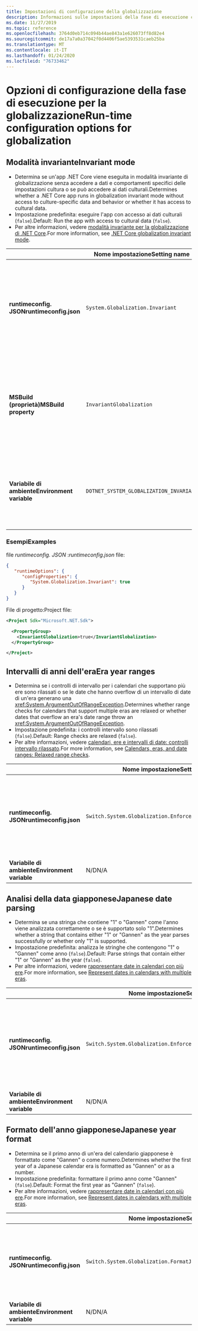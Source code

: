 ```yaml
---
title: Impostazioni di configurazione della globalizzazione
description: Informazioni sulle impostazioni della fase di esecuzione che configurano gli aspetti di globalizzazione di un'app .NET Core, ad esempio il modo in cui analizza le date giapponesi.
ms.date: 11/27/2019
ms.topic: reference
ms.openlocfilehash: 3764d0eb714c094b44ae843a1e626073ff8d82e4
ms.sourcegitcommit: de17a7a0a37042f0d4406f5ae5393531caeb25ba
ms.translationtype: MT
ms.contentlocale: it-IT
ms.lasthandoff: 01/24/2020
ms.locfileid: "76733462"
---
```

# <a name="run-time-configuration-options-for-globalization"></a><span data-ttu-id="7e8bb-103">Opzioni di configurazione della fase di esecuzione per la globalizzazione</span><span class="sxs-lookup"><span data-stu-id="7e8bb-103">Run-time configuration options for globalization</span></span>

## <a name="invariant-mode"></a><span data-ttu-id="7e8bb-104">Modalità invariante</span><span class="sxs-lookup"><span data-stu-id="7e8bb-104">Invariant mode</span></span>

- <span data-ttu-id="7e8bb-105">Determina se un'app .NET Core viene eseguita in modalità invariante di globalizzazione senza accedere a dati e comportamenti specifici delle impostazioni cultura o se può accedere ai dati culturali.</span><span class="sxs-lookup"><span data-stu-id="7e8bb-105">Determines whether a .NET Core app runs in globalization invariant mode without access to culture-specific data and behavior or whether it has access to cultural data.</span></span>
- <span data-ttu-id="7e8bb-106">Impostazione predefinita: eseguire l'app con accesso ai dati culturali (`false`).</span><span class="sxs-lookup"><span data-stu-id="7e8bb-106">Default: Run the app with access to cultural data (`false`).</span></span>
- <span data-ttu-id="7e8bb-107">Per altre informazioni, vedere [modalità invariante per la globalizzazione di .NET Core](https://github.com/dotnet/runtime/blob/master/docs/design/features/globalization-invariant-mode.md).</span><span class="sxs-lookup"><span data-stu-id="7e8bb-107">For more information, see [.NET Core globalization invariant mode](https://github.com/dotnet/runtime/blob/master/docs/design/features/globalization-invariant-mode.md).</span></span>

| | <span data-ttu-id="7e8bb-108">Nome impostazione</span><span class="sxs-lookup"><span data-stu-id="7e8bb-108">Setting name</span></span> | <span data-ttu-id="7e8bb-109">Valori</span><span class="sxs-lookup"><span data-stu-id="7e8bb-109">Values</span></span> |
| - | - | - |
| <span data-ttu-id="7e8bb-110">**runtimeconfig. JSON**</span><span class="sxs-lookup"><span data-stu-id="7e8bb-110">**runtimeconfig.json**</span></span> | `System.Globalization.Invariant` | <span data-ttu-id="7e8bb-111">`false` l'accesso ai dati culturali</span><span class="sxs-lookup"><span data-stu-id="7e8bb-111">`false` - access to cultural data</span></span><br/><span data-ttu-id="7e8bb-112">`true`-esecuzione in modalità invariante</span><span class="sxs-lookup"><span data-stu-id="7e8bb-112">`true` - run in invariant mode</span></span> |
| <span data-ttu-id="7e8bb-113">**MSBuild (proprietà)**</span><span class="sxs-lookup"><span data-stu-id="7e8bb-113">**MSBuild property**</span></span> | `InvariantGlobalization` | <span data-ttu-id="7e8bb-114">`false` l'accesso ai dati culturali</span><span class="sxs-lookup"><span data-stu-id="7e8bb-114">`false` - access to cultural data</span></span><br/><span data-ttu-id="7e8bb-115">`true`-esecuzione in modalità invariante</span><span class="sxs-lookup"><span data-stu-id="7e8bb-115">`true` - run in invariant mode</span></span> |
| <span data-ttu-id="7e8bb-116">**Variabile di ambiente**</span><span class="sxs-lookup"><span data-stu-id="7e8bb-116">**Environment variable**</span></span> | `DOTNET_SYSTEM_GLOBALIZATION_INVARIANT` | <span data-ttu-id="7e8bb-117">`0` l'accesso ai dati culturali</span><span class="sxs-lookup"><span data-stu-id="7e8bb-117">`0` - access to cultural data</span></span><br/><span data-ttu-id="7e8bb-118">`1`-esecuzione in modalità invariante</span><span class="sxs-lookup"><span data-stu-id="7e8bb-118">`1` - run in invariant mode</span></span> |

### <a name="examples"></a><span data-ttu-id="7e8bb-119">Esempi</span><span class="sxs-lookup"><span data-stu-id="7e8bb-119">Examples</span></span>

<span data-ttu-id="7e8bb-120">file *runtimeconfig. JSON* :</span><span class="sxs-lookup"><span data-stu-id="7e8bb-120">*runtimeconfig.json* file:</span></span>

```json
{
   "runtimeOptions": {
      "configProperties": {
         "System.Globalization.Invariant": true
      }
   }
}
```

<span data-ttu-id="7e8bb-121">File di progetto:</span><span class="sxs-lookup"><span data-stu-id="7e8bb-121">Project file:</span></span>

```xml
<Project Sdk="Microsoft.NET.Sdk">

  <PropertyGroup>
    <InvariantGlobalization>true</InvariantGlobalization>
  </PropertyGroup>

</Project>
```

## <a name="era-year-ranges"></a><span data-ttu-id="7e8bb-122">Intervalli di anni dell'era</span><span class="sxs-lookup"><span data-stu-id="7e8bb-122">Era year ranges</span></span>

- <span data-ttu-id="7e8bb-123">Determina se i controlli di intervallo per i calendari che supportano più ere sono rilassati o se le date che hanno overflow di un intervallo di date di un'era generano una <xref:System.ArgumentOutOfRangeException>.</span><span class="sxs-lookup"><span data-stu-id="7e8bb-123">Determines whether range checks for calendars that support multiple eras are relaxed or whether dates that overflow an era's date range throw an <xref:System.ArgumentOutOfRangeException>.</span></span>
- <span data-ttu-id="7e8bb-124">Impostazione predefinita: i controlli intervallo sono rilassati (`false`).</span><span class="sxs-lookup"><span data-stu-id="7e8bb-124">Default: Range checks are relaxed (`false`).</span></span>
- <span data-ttu-id="7e8bb-125">Per altre informazioni, vedere [calendari, ere e intervalli di date: controlli intervallo rilassato](../../standard/datetime/working-with-calendars.md#calendars-eras-and-date-ranges-relaxed-range-checks).</span><span class="sxs-lookup"><span data-stu-id="7e8bb-125">For more information, see [Calendars, eras, and date ranges: Relaxed range checks](../../standard/datetime/working-with-calendars.md#calendars-eras-and-date-ranges-relaxed-range-checks).</span></span>

| | <span data-ttu-id="7e8bb-126">Nome impostazione</span><span class="sxs-lookup"><span data-stu-id="7e8bb-126">Setting name</span></span> | <span data-ttu-id="7e8bb-127">Valori</span><span class="sxs-lookup"><span data-stu-id="7e8bb-127">Values</span></span> |
| - | - | - |
| <span data-ttu-id="7e8bb-128">**runtimeconfig. JSON**</span><span class="sxs-lookup"><span data-stu-id="7e8bb-128">**runtimeconfig.json**</span></span> | `Switch.System.Globalization.EnforceJapaneseEraYearRanges` | <span data-ttu-id="7e8bb-129">Controlli intervallo `false`-rilassato</span><span class="sxs-lookup"><span data-stu-id="7e8bb-129">`false` - relaxed range checks</span></span><br/><span data-ttu-id="7e8bb-130">`true`-overflow genera un'eccezione</span><span class="sxs-lookup"><span data-stu-id="7e8bb-130">`true` - overflows cause an exception</span></span> |
| <span data-ttu-id="7e8bb-131">**Variabile di ambiente**</span><span class="sxs-lookup"><span data-stu-id="7e8bb-131">**Environment variable**</span></span> | <span data-ttu-id="7e8bb-132">N/D</span><span class="sxs-lookup"><span data-stu-id="7e8bb-132">N/A</span></span> | <span data-ttu-id="7e8bb-133">N/D</span><span class="sxs-lookup"><span data-stu-id="7e8bb-133">N/A</span></span> |

## <a name="japanese-date-parsing"></a><span data-ttu-id="7e8bb-134">Analisi della data giapponese</span><span class="sxs-lookup"><span data-stu-id="7e8bb-134">Japanese date parsing</span></span>

- <span data-ttu-id="7e8bb-135">Determina se una stringa che contiene "1" o "Gannen" come l'anno viene analizzata correttamente o se è supportato solo "1".</span><span class="sxs-lookup"><span data-stu-id="7e8bb-135">Determines whether a string that contains either "1" or "Gannen" as the year parses successfully or whether only "1" is supported.</span></span>
- <span data-ttu-id="7e8bb-136">Impostazione predefinita: analizza le stringhe che contengono "1" o "Gannen" come anno (`false`).</span><span class="sxs-lookup"><span data-stu-id="7e8bb-136">Default: Parse strings that contain either "1" or "Gannen" as the year (`false`).</span></span>
- <span data-ttu-id="7e8bb-137">Per altre informazioni, vedere [rappresentare date in calendari con più ere](../../standard/datetime/working-with-calendars.md#represent-dates-in-calendars-with-multiple-eras).</span><span class="sxs-lookup"><span data-stu-id="7e8bb-137">For more information, see [Represent dates in calendars with multiple eras](../../standard/datetime/working-with-calendars.md#represent-dates-in-calendars-with-multiple-eras).</span></span>

| | <span data-ttu-id="7e8bb-138">Nome impostazione</span><span class="sxs-lookup"><span data-stu-id="7e8bb-138">Setting name</span></span> | <span data-ttu-id="7e8bb-139">Valori</span><span class="sxs-lookup"><span data-stu-id="7e8bb-139">Values</span></span> |
| - | - | - |
| <span data-ttu-id="7e8bb-140">**runtimeconfig. JSON**</span><span class="sxs-lookup"><span data-stu-id="7e8bb-140">**runtimeconfig.json**</span></span> | `Switch.System.Globalization.EnforceLegacyJapaneseDateParsing` | <span data-ttu-id="7e8bb-141">`false`-"Gannen" o "1" è supportato</span><span class="sxs-lookup"><span data-stu-id="7e8bb-141">`false` - "Gannen" or "1" is supported</span></span><br/><span data-ttu-id="7e8bb-142">è supportato solo `true` "1"</span><span class="sxs-lookup"><span data-stu-id="7e8bb-142">`true` - only "1" is supported</span></span> |
| <span data-ttu-id="7e8bb-143">**Variabile di ambiente**</span><span class="sxs-lookup"><span data-stu-id="7e8bb-143">**Environment variable**</span></span> | <span data-ttu-id="7e8bb-144">N/D</span><span class="sxs-lookup"><span data-stu-id="7e8bb-144">N/A</span></span> | <span data-ttu-id="7e8bb-145">N/D</span><span class="sxs-lookup"><span data-stu-id="7e8bb-145">N/A</span></span> |

## <a name="japanese-year-format"></a><span data-ttu-id="7e8bb-146">Formato dell'anno giapponese</span><span class="sxs-lookup"><span data-stu-id="7e8bb-146">Japanese year format</span></span>

- <span data-ttu-id="7e8bb-147">Determina se il primo anno di un'era del calendario giapponese è formattato come "Gannen" o come numero.</span><span class="sxs-lookup"><span data-stu-id="7e8bb-147">Determines whether the first year of a Japanese calendar era is formatted as "Gannen" or as a number.</span></span>
- <span data-ttu-id="7e8bb-148">Impostazione predefinita: formattare il primo anno come "Gannen" (`false`).</span><span class="sxs-lookup"><span data-stu-id="7e8bb-148">Default: Format the first year as "Gannen" (`false`).</span></span>
- <span data-ttu-id="7e8bb-149">Per altre informazioni, vedere [rappresentare date in calendari con più ere](../../standard/datetime/working-with-calendars.md#represent-dates-in-calendars-with-multiple-eras).</span><span class="sxs-lookup"><span data-stu-id="7e8bb-149">For more information, see [Represent dates in calendars with multiple eras](../../standard/datetime/working-with-calendars.md#represent-dates-in-calendars-with-multiple-eras).</span></span>

| | <span data-ttu-id="7e8bb-150">Nome impostazione</span><span class="sxs-lookup"><span data-stu-id="7e8bb-150">Setting name</span></span> | <span data-ttu-id="7e8bb-151">Valori</span><span class="sxs-lookup"><span data-stu-id="7e8bb-151">Values</span></span> |
| - | - | - |
| <span data-ttu-id="7e8bb-152">**runtimeconfig. JSON**</span><span class="sxs-lookup"><span data-stu-id="7e8bb-152">**runtimeconfig.json**</span></span> | `Switch.System.Globalization.FormatJapaneseFirstYearAsANumber` | <span data-ttu-id="7e8bb-153">`false`-Format come "Gannen"</span><span class="sxs-lookup"><span data-stu-id="7e8bb-153">`false` - format as "Gannen"</span></span><br/><span data-ttu-id="7e8bb-154">`true`-formatta come numero</span><span class="sxs-lookup"><span data-stu-id="7e8bb-154">`true` - format as number</span></span> |
| <span data-ttu-id="7e8bb-155">**Variabile di ambiente**</span><span class="sxs-lookup"><span data-stu-id="7e8bb-155">**Environment variable**</span></span> | <span data-ttu-id="7e8bb-156">N/D</span><span class="sxs-lookup"><span data-stu-id="7e8bb-156">N/A</span></span> | <span data-ttu-id="7e8bb-157">N/D</span><span class="sxs-lookup"><span data-stu-id="7e8bb-157">N/A</span></span> |
